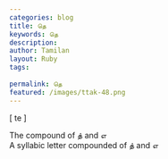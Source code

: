 ```yaml
---
categories: blog
title: தெ
keywords: தெ
description: 
author: Tamilan
layout: Ruby
tags: 
 
permalink: தெ
featured: /images/ttak-48.png
---
```

  
[ te ]  
  
The compound of த் and எ  
A syllabic letter compounded of த் and எ